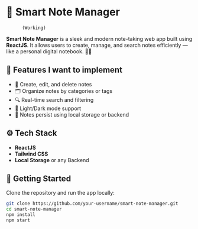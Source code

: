 # 🧠 Smart Note Manager
          (Working) 
**Smart Note Manager** is a sleek and modern note-taking web app built using **ReactJS**. It allows users to create, manage, and search notes efficiently — like a personal digital notebook. 📒✨

## 🌟 Features I want to implement

- 📝 Create, edit, and delete notes
- 🗂️ Organize notes by categories or tags 
- 🔍 Real-time search and filtering
- 🌙 Light/Dark mode support 
- 💾 Notes persist using local storage or backend 



## ⚙️ Tech Stack

- **ReactJS**
- **Tailwind CSS**
- **Local Storage** or any Backend 

## 🚀 Getting Started

Clone the repository and run the app locally:

```bash
git clone https://github.com/your-username/smart-note-manager.git
cd smart-note-manager
npm install
npm start

